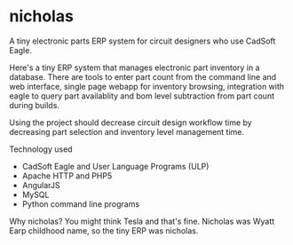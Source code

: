 nicholas
========

A tiny electronic parts ERP system for circuit designers who use CadSoft Eagle.

Here's a tiny ERP system that manages electronic part inventory in a database. There are tools to enter part count from the command line and web interface, single page webapp for inventory browsing, integration with eagle to query part availablity and bom level subtraction from part count during builds.

Using the project should decrease circuit design workflow time by decreasing part selection and inventory level management time. 

Technology used<br>
<ul>
<li>CadSoft Eagle and User Language Programs (ULP)</li>
<li>Apache HTTP and PHP5</li>
<li>AngularJS</li>
<li>MySQL</li>
<li>Python command line programs</li>
</ul>
   
   
Why nicholas? You might think Tesla and that's fine. Nicholas was Wyatt Earp childhood name, so the tiny ERP was nicholas.  
   

